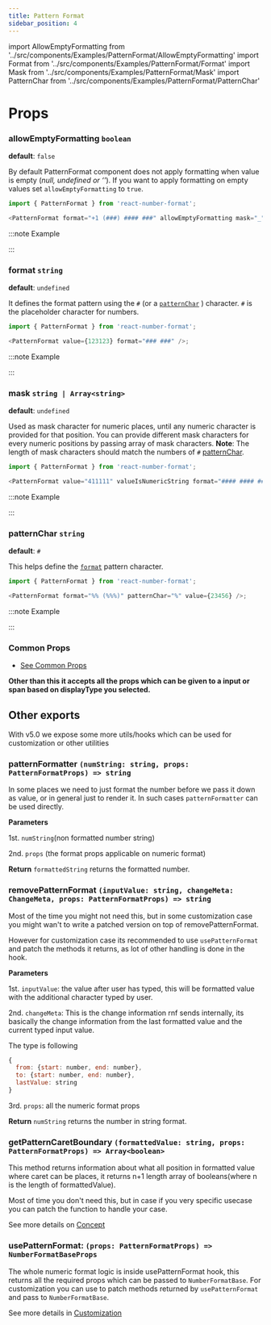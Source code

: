 ```yaml
---
title: Pattern Format
sidebar_position: 4
---
```


import AllowEmptyFormatting from '../src/components/Examples/PatternFormat/AllowEmptyFormatting'
import Format from '../src/components/Examples/PatternFormat/Format'
import Mask from '../src/components/Examples/PatternFormat/Mask'
import PatternChar from '../src/components/Examples/PatternFormat/PatternChar'

# Props

### allowEmptyFormatting `boolean`

**default**: `false`

By default PatternFormat component does not apply formatting when value is empty (_null, undefined or ‘’_). If you want to apply formatting on empty values set `allowEmptyFormatting` to `true`.

```js
import { PatternFormat } from 'react-number-format';

<PatternFormat format="+1 (###) #### ###" allowEmptyFormatting mask="_" />;
```

:::note Example

<AllowEmptyFormatting />
:::

### format `string`

**default**: `undefined`

It defines the format pattern using the `#` (or a [`patternChar`](#patternchar-string) ) character. `#` is the placeholder character for numbers.

```js
import { PatternFormat } from 'react-number-format';

<PatternFormat value={123123} format="### ###" />;
```

:::note Example

<Format />
:::

### mask `string | Array<string>`

**default**: `undefined`

Used as mask character for numeric places, until any numeric character is provided for that position. You can provide different mask characters for every numeric positions by passing array of mask characters. **Note**: The length of mask characters should match the numbers of `#` [patternChar](#patternchar-string).

```js
import { PatternFormat } from 'react-number-format';

<PatternFormat value="411111" valueIsNumericString format="#### #### #### ####" mask="_" />;
```

:::note Example

<Mask />
:::

### patternChar `string`

**default**: `#`

This helps define the [`format`](#format-string) pattern character.

```js
import { PatternFormat } from 'react-number-format';

<PatternFormat format="%% (%%%)" patternChar="%" value={23456} />;
```

:::note Example

<PatternChar />
:::

### Common Props

- [See Common Props](/docs/props)

**Other than this it accepts all the props which can be given to a input or span based on displayType you selected.**

## Other exports

With v5.0 we expose some more utils/hooks which can be used for customization or other utilities

### patternFormatter `(numString: string, props: PatternFormatProps) => string`

In some places we need to just format the number before we pass it down as value, or in general just to render it. In such cases `patternFormatter` can be used directly.

**Parameters**

1st. `numString`(non formatted number string)

2nd. `props` (the format props applicable on numeric format)

**Return**
`formattedString` returns the formatted number.

### removePatternFormat `(inputValue: string, changeMeta: ChangeMeta, props: PatternFormatProps) => string`

Most of the time you might not need this, but in some customization case you might wan't to write a patched version on top of removePatternFormat.

However for customization case its recommended to use `usePatternFormat` and patch the methods it returns, as lot of other handling is done in the hook.

**Parameters**

1st. `inputValue`: the value after user has typed, this will be formatted value with the additional character typed by user.

2nd. `changeMeta`: This is the change information rnf sends internally, its basically the change information from the last formatted value and the current typed input value.

The type is following

```js
{
  from: {start: number, end: number},
  to: {start: number, end: number},
  lastValue: string
}
```

3rd. `props`: all the numeric format props

**Return**
`numString` returns the number in string format.

### getPatternCaretBoundary `(formattedValue: string, props: PatternFormatProps) => Array<boolean>`

This method returns information about what all position in formatted value where caret can be places, it returns n+1 length array of booleans(where n is the length of formattedValue).

Most of time you don't need this, but in case if you very specific usecase you can patch the function to handle your case.

See more details on [Concept](https://s-yadav.github.io/react-number-format/docs/customization/#concept)

### usePatternFormat: `(props: PatternFormatProps) => NumberFormatBaseProps`

The whole numeric format logic is inside usePatternFormat hook, this returns all the required props which can be passed to `NumberFormatBase`. For customization you can use to patch methods returned by `usePatternFormat` and pass to `NumberFormatBase`.

See more details in [Customization](https://s-yadav.github.io/react-number-format/docs/customization/)
